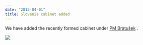 ```yaml
---
date: "2013-04-01"
title: Slovenia cabinet added
---
```


We have added the recently formed cabinet under [PM Bratušek](http://dev.parlgov.org/data/svn/cabinet-party/2013-03-20/) .

![](/images/parliament-sweden.jpg)
